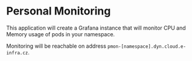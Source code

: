 # Personal Monitoring

This application will create a Grafana instance that will monitor
CPU and Memory usage of pods in your namespace.

Monitoring will be reachable on address `pmon-[namespace].dyn.cloud.e-infra.cz`.
